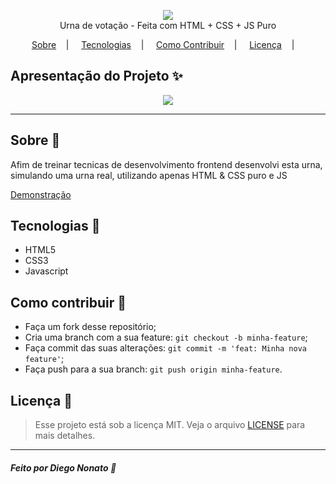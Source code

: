 
<p align="center">
<image src="design/logo.png"/></br>
<label>Urna de votação - Feita com HTML + CSS + JS Puro</label>
</p>

<p align="center">
<a href="#sobre-memo">Sobre</a>&nbsp;&nbsp;&nbsp; | &nbsp;&nbsp;&nbsp;
<a href="#tecnologias-rocket">Tecnologias</a>&nbsp;&nbsp;&nbsp; | &nbsp;&nbsp;&nbsp;
<a href="#como-contribuir-">Como Contribuir</a>&nbsp;&nbsp;&nbsp; | &nbsp;&nbsp;&nbsp;
<a href="#licença-scroll">Licença</a>&nbsp;&nbsp;&nbsp; | &nbsp;&nbsp;&nbsp;
</p>

## Apresentação do Projeto :sparkles:

<p align="center">
<image src="design/demo.gif" />
</p>

---

## Sobre :memo:

Afim de treinar tecnicas de desenvolvimento frontend desenvolvi esta urna, simulando uma urna real, utilizando apenas HTML & CSS puro e JS

<a href="urnaeletronicajspuro.netlify.app">Demonstração</a>

## Tecnologias :rocket:

- HTML5
- CSS3
- Javascript

## Como contribuir 🤔

- Faça um fork desse repositório;
- Cria uma branch com a sua feature: `git checkout -b minha-feature`;
- Faça commit das suas alterações: `git commit -m 'feat: Minha nova feature'`;
- Faça push para a sua branch: `git push origin minha-feature`.

## Licença :scroll:

> Esse projeto está sob a licença MIT. Veja o arquivo [LICENSE](LICENSE) para mais detalhes.

---

##### Feito por Diego Nonato :wave:
